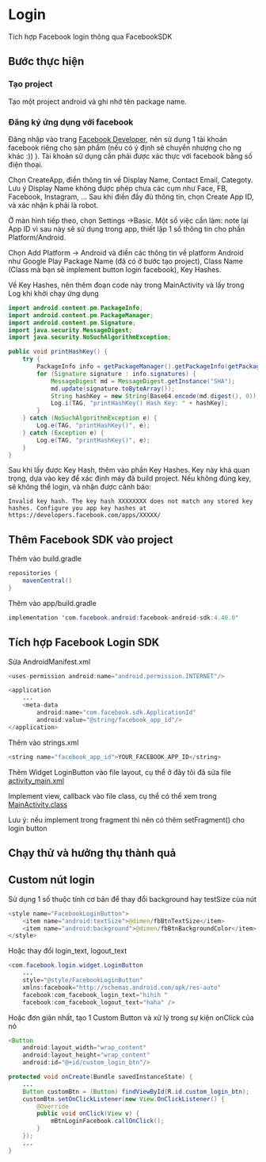 # Login
Tích hợp Facebook login thông qua FacebookSDK

## Bước thực hiện
### Tạo project
Tạo một project android và ghi nhớ tên package name.

### Đăng ký ứng dụng với facebook
Đăng nhập vào trang [Facebook Developer](https://developers.facebook.com/apps/), nên sử dụng 1 tài khoản facebook riêng cho sản phẩm (nếu có ý định sẽ chuyển nhượng cho ng khác :)) ). Tài khoản sử dụng cần phải được xác thực với facebook bằng số điện thoại.

Chọn CreateApp, điền thông tin về Display Name, Contact Email, Categoty. Lưu ý Display Name không được phép chưa các cụm như Face, FB, Facebook, Instagram, ... Sau khi điền đầy đủ thông tin, chọn Create App ID, và xác nhận k phải là robot.

Ở màn hình tiếp theo, chọn Settings ->Basic. Một số việc cần làm: note lại App ID vì sau này sẽ sử dụng trong app, thiết lập 1 số thông tin cho phần Platform/Android.

Chọn Add Platform -> Android và điền các thông tin về platform Android như Google Play Package Name (đã có ở bước tạo project), Class Name (Class mà bạn sẽ implement button login facebook), Key Hashes.

Về Key Hashes, nên thêm đoạn code này trong MainActivity và lấy trong Log khi khởi chạy ứng dụng 
```java
import android.content.pm.PackageInfo;
import android.content.pm.PackageManager;
import android.content.pm.Signature;
import java.security.MessageDigest;
import java.security.NoSuchAlgorithmException;
```

```java
public void printHashKey() {
    try {
        PackageInfo info = getPackageManager().getPackageInfo(getPackageName(), PackageManager.GET_SIGNATURES);
        for (Signature signature : info.signatures) {
            MessageDigest md = MessageDigest.getInstance("SHA");
            md.update(signature.toByteArray());
            String hashKey = new String(Base64.encode(md.digest(), 0));
            Log.i(TAG, "printHashKey() Hash Key: " + hashKey);
        }
    } catch (NoSuchAlgorithmException e) {
        Log.e(TAG, "printHashKey()", e);
    } catch (Exception e) {
        Log.e(TAG, "printHashKey()", e);
    }
}
 ```
Sau khi lấy được Key Hash, thêm vào phần Key Hashes. Key này khá quan trọng, dựa vào key để xác định máy đã build project. Nếu không đúng key, sẽ không thể login, và nhận được cảnh báo:
```
Invalid key hash. The key hash XXXXXXXX does not match any stored key hashes. Configure you app key hashes at https://developers.facebook.com/apps/XXXXX/
```

## Thêm Facebook SDK vào project
Thêm vào build.gradle
```java
repositories {
    mavenCentral()
}
```
Thêm vào app/build.gradle
```java
implementation 'com.facebook.android:facebook-android-sdk:4.40.0'
```

## Tích hợp Facebook Login SDK
Sửa AndroidManifest.xml
```java 
<uses-permission android:name="android.permission.INTERNET"/>

<application
    ...
    <meta-data
        android:name="com.facebook.sdk.ApplicationId"
        android:value="@string/facebook_app_id"/>
</application>
```
Thêm vào strings.xml
```java
<string name="facebook_app_id">YOUR_FACEBOOK_APP_ID</string>
```
Thêm Widget LoginButton vào file layout, cụ thể ở đây tôi đã sửa file [activity_main.xml]( https://github.com/tranlinh265/FBSdkDemo/blob/dev_demo_login_sdk/app/src/main/res/layout/activity_main.xml)

Implement view, callback vào file class, cụ thể có thể xem trong [MainActivity.class](https://github.com/tranlinh265/FBSdkDemo/blob/dev_demo_login_sdk/app/src/main/java/com/bk/tranlinh/fbsdkdemo/MainActivity.java)

Lưu ý: nếu implement trong fragment thì nên có thêm setFragment() cho login button

## Chạy thử và hưởng thụ thành quả

## Custom nút login

Sử dụng 1 số thuộc tính cơ bản để thay đổi background hay testSize của nút
```java
<style name="FacebookLoginButton">
    <item name="android:textSize">@dimen/fbBtnTextSize</item>
    <item name="android:background">@dimen/fbBtnBackgroundColor</item>
</style>
```
Hoặc thay đổi login_text, logout_text
```java
<com.facebook.login.widget.LoginButton 
    ...
    style="@style/FacebookLoginButton"
    xmlns:facebook="http://schemas.android.com/apk/res-auto"
    facebook:com_facebook_login_text="hihih "
    facebook:com_facebook_logout_text="haha" />
```

Hoặc đơn giản nhất, tạo 1 Custom Button và xử lý trong sự kiện onClick của nó
```java
<Button
    android:layout_width="wrap_content"
    android:layout_height="wrap_content"
    android:id="@+id/custom_login_btn"/>
```

```java
protected void onCreate(Bundle savedInstanceState) {
    ...
    Button customBtn = (Button) findViewById(R.id.custom_login_btn);
    customBtn.setOnClickListener(new View.OnClickListener() {
        @Override
        public void onClick(View v) {
            mBtnLoginFacebook.callOnClick();
        }
    });
    ...
}
```
